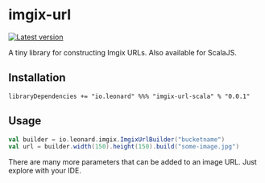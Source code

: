 # imgix-url

[![Latest version](https://index.scala-lang.org/leonardehrenfried/imgix-url/imgix-url/latest.svg)](https://index.scala-lang.org/leonardehrenfried/imgix-url/imgix-url)

A tiny library for constructing Imgix URLs. Also available for ScalaJS.

## Installation

```
libraryDependencies += "io.leonard" %%% "imgix-url-scala" % "0.0.1"
```

## Usage

```scala
val builder = io.leonard.imgix.ImgixUrlBuilder("bucketname")
val url = builder.width(150).height(150).build("some-image.jpg")
```

There are many more parameters that can be added to an image URL. Just explore with 
your IDE.
